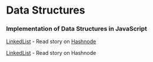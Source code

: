 # Data Structures 
### Implementation of Data Structures in JavaScript

<a href="https://github.com/thamaraiselvam/data-structures/tree/master/linked-list"> LinkedList</a> - Read story on <a href="https://thamaraiselvam.hashnode.dev/learn-and-implement-data-structure-in-js-part-1-singly-linkedlist-cjuwiew21000wyus1lxkr0lnk">Hashnode</a>

<a href="https://github.com/thamaraiselvam/data-structures/tree/master/tree/"> LinkedList</a> - Read story on <a>Hashnode</a>
